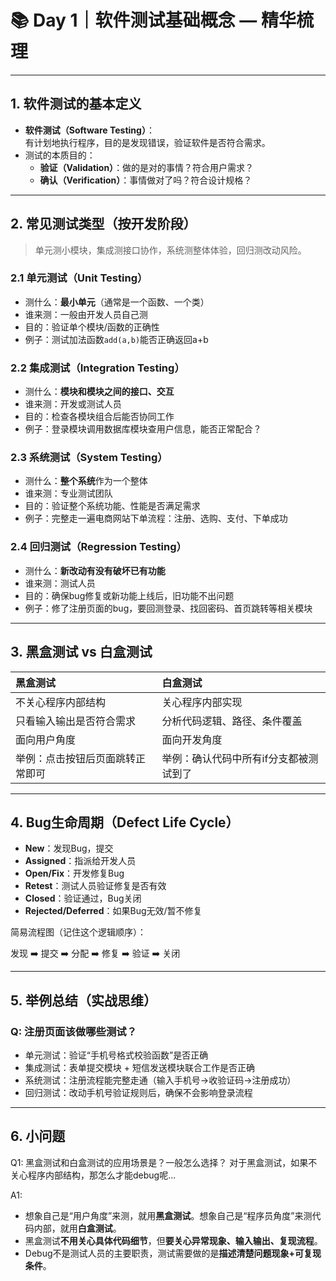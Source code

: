 # 📚 Day 1｜软件测试基础概念 — 精华梳理

---

## 1. 软件测试的基本定义
- **软件测试（Software Testing）**：  
  有计划地执行程序，目的是发现错误，验证软件是否符合需求。
- 测试的本质目的：
  - **验证（Validation）**：做的是对的事情？符合用户需求？
  - **确认（Verification）**：事情做对了吗？符合设计规格？

---

## 2. 常见测试类型（按开发阶段）

> 单元测小模块，集成测接口协作，系统测整体体验，回归测改动风险。

### 2.1 单元测试（Unit Testing）
- 测什么：**最小单元**（通常是一个函数、一个类）
- 谁来测：一般由开发人员自己测
- 目的：验证单个模块/函数的正确性
- 例子：测试加法函数`add(a,b)`能否正确返回a+b

### 2.2 集成测试（Integration Testing）
- 测什么：**模块和模块之间的接口、交互**
- 谁来测：开发或测试人员
- 目的：检查各模块组合后能否协同工作
- 例子：登录模块调用数据库模块查用户信息，能否正常配合？

### 2.3 系统测试（System Testing）
- 测什么：**整个系统**作为一个整体
- 谁来测：专业测试团队
- 目的：验证整个系统功能、性能是否满足需求
- 例子：完整走一遍电商网站下单流程：注册、选购、支付、下单成功

### 2.4 回归测试（Regression Testing）
- 测什么：**新改动有没有破坏已有功能**
- 谁来测：测试人员
- 目的：确保bug修复或新功能上线后，旧功能不出问题
- 例子：修了注册页面的bug，要回测登录、找回密码、首页跳转等相关模块

---

## 3. 黑盒测试 vs 白盒测试

| 黑盒测试                         | 白盒测试                               |
| :------------------------------- | :------------------------------------- |
| 不关心程序内部结构               | 关心程序内部实现                       |
| 只看输入输出是否符合需求         | 分析代码逻辑、路径、条件覆盖           |
| 面向用户角度                     | 面向开发角度                           |
| 举例：点击按钮后页面跳转正常即可 | 举例：确认代码中所有if分支都被测试到了 |

---

## 4. Bug生命周期（Defect Life Cycle）

- **New**：发现Bug，提交
- **Assigned**：指派给开发人员
- **Open/Fix**：开发修复Bug
- **Retest**：测试人员验证修复是否有效
- **Closed**：验证通过，Bug关闭
- **Rejected/Deferred**：如果Bug无效/暂不修复

简易流程图（记住这个逻辑顺序）：

发现 ➡️ 提交 ➡️ 分配 ➡️ 修复 ➡️ 验证 ➡️ 关闭

---

## 5. 举例总结（实战思维）

### Q: 注册页面该做哪些测试？
- 单元测试：验证“手机号格式校验函数”是否正确
- 集成测试：表单提交模块 + 短信发送模块联合工作是否正确
- 系统测试：注册流程能完整走通（输入手机号→收验证码→注册成功）
- 回归测试：改动手机号验证规则后，确保不会影响登录流程

---

## 6. 小问题

Q1: 黑盒测试和白盒测试的应用场景是？一般怎么选择？ 对于黑盒测试，如果不关心程序内部结构，那怎么才能debug呢...

A1:

- 想象自己是“用户角度”来测，就用**黑盒测试**。想象自己是“程序员角度”来测代码内部，就用**白盒测试**。
- 黑盒测试**不用关心具体代码细节**，但**要关心异常现象、输入输出、复现流程**。
- Debug不是测试人员的主要职责，测试需要做的是**描述清楚问题现象+可复现条件**。